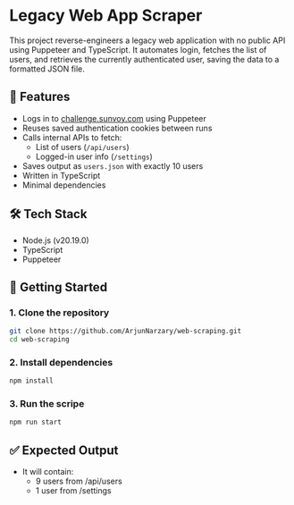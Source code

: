 # Legacy Web App Scraper

This project reverse-engineers a legacy web application with no public API using Puppeteer and TypeScript. It automates login, fetches the list of users, and retrieves the currently authenticated user, saving the data to a formatted JSON file.

## 📂 Features

- Logs in to [challenge.sunvoy.com](https://challenge.sunvoy.com) using Puppeteer
- Reuses saved authentication cookies between runs
- Calls internal APIs to fetch:
  - List of users (`/api/users`)
  - Logged-in user info (`/settings`)
- Saves output as `users.json` with exactly 10 users
- Written in TypeScript
- Minimal dependencies

## 🛠 Tech Stack

- Node.js (v20.19.0)
- TypeScript
- Puppeteer

## 🚀 Getting Started

### 1. Clone the repository

```bash
git clone https://github.com/ArjunNarzary/web-scraping.git
cd web-scraping
```

### 2. Install dependencies

```bash
npm install
```

### 3. Run the scripe

```bash
npm run start
```

## ✅ Expected Output

- It will contain:
  - 9 users from /api/users
  - 1 user from /settings
